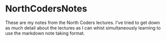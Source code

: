 # NorthCodersNotes
These are my notes from the North Coders lectures. I've tried to get down as much detail about the lectures as I can whist simultaneously learning to use the markdown note taking format.
